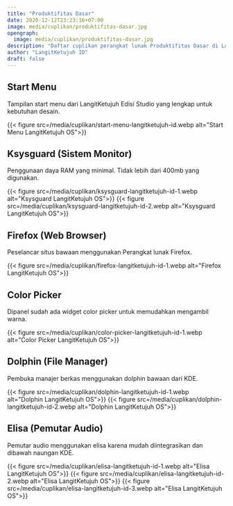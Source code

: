 ```yaml
---
title: "Produktifitas Dasar"
date: 2020-12-12T23:23:16+07:00
image: media/cuplikan/produktifitas-dasar.jpg
opengraph:
  image: media/cuplikan/produktifitas-dasar.jpg
description: "Daftar cuplikan perangkat lunak Produktifitas Dasar di LangitKetujuh OS"
author: "LangitKetujuh ID"
draft: false
---
```


## Start Menu

Tampilan start menu dari LangitKetujuh Edisi Studio yang lengkap untuk kebutuhan desain.

{{< figure src=/media/cuplikan/start-menu-langitketujuh-id.webp alt="Start Menu LangitKetujuh OS">}}

## Ksysguard (Sistem Monitor)

Penggunaan daya RAM yang minimal. Tidak lebih dari 400mb yang digunakan.

{{< figure src=/media/cuplikan/ksysguard-langitketujuh-id-1.webp alt="Ksysguard LangitKetujuh OS">}}
{{< figure src=/media/cuplikan/ksysguard-langitketujuh-id-2.webp alt="Ksysguard LangitKetujuh OS">}}

## Firefox (Web Browser)

Peselancar situs bawaan menggunakan Perangkat lunak Firefox.

{{< figure src=/media/cuplikan/firefox-langitketujuh-id-1.webp alt="Firefox LangitKetujuh OS">}}

## Color Picker

Dipanel sudah ada widget color picker untuk memudahkan mengambil warna.

{{< figure src=/media/cuplikan/color-picker-langitketujuh-id-1.webp alt="Color Picker LangitKetujuh OS">}}

## Dolphin (File Manager)

Pembuka manajer berkas menggunakan dolphin bawaan dari KDE.

{{< figure src=/media/cuplikan/dolphin-langitketujuh-id-1.webp alt="Dolphin LangitKetujuh OS">}}
{{< figure src=/media/cuplikan/dolphin-langitketujuh-id-2.webp alt="Dolphin LangitKetujuh OS">}}

## Elisa (Pemutar Audio)

Pemutar audio menggunakan elisa karena mudah diintegrasikan dan dibawah naungan KDE.

{{< figure src=/media/cuplikan/elisa-langitketujuh-id-1.webp alt="Elisa LangitKetujuh OS">}}
{{< figure src=/media/cuplikan/elisa-langitketujuh-id-2.webp alt="Elisa LangitKetujuh OS">}}
{{< figure src=/media/cuplikan/elisa-langitketujuh-id-3.webp alt="Elisa LangitKetujuh OS">}}
